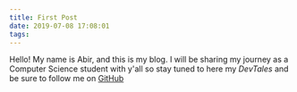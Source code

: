 ```yaml
---
title: First Post
date: 2019-07-08 17:08:01
tags:
---
```

Hello! My name is Abir, and this is my blog. I will be sharing my journey as a Computer Science student with y'all so stay tuned to here my <i>DevTales</i> and be sure to follow me on [GitHub](https://github.com/abircb/)
